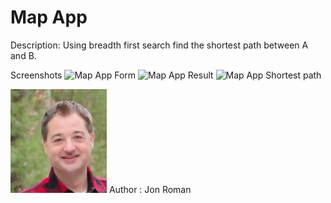 # Map App 

Description: Using breadth first search find the shortest path between
A and B.


Screenshots
![Map App Form](/blob/master/screenshots/screenshot1.png "Map App Form")
![Map App Result](/blob/master/screenshots/screenshot2.png "Map App Result")
![Map App Shortest path](/blob/master/screenshots/screenshot3.png "Map App Shortest Path")


![Jon Roman Web Software Engineer](/blob/master/screenshots/headshot.png "Jon Roman")
Author : Jon Roman
